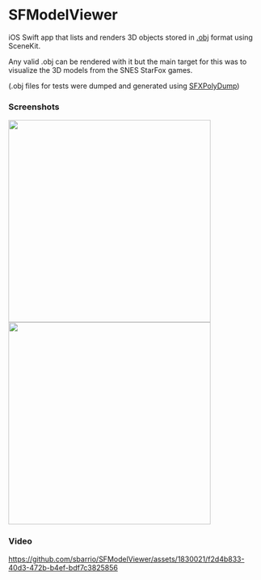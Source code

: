 # SFModelViewer
iOS Swift app that lists and renders 3D objects stored in <a href="https://en.wikipedia.org/wiki/Wavefront_.obj_file">.obj</a> format using SceneKit.

Any valid .obj can be rendered with it but the main target for this was to visualize the 3D models from the SNES StarFox games.

(.obj files for tests were dumped and generated using <a href="https://www.romhacking.net/utilities/1604/">SFXPolyDump</a>)

### Screenshots
<img width=400 src="https://github.com/sbarrio/SFModelViewer/assets/1830021/4e2be2b5-b3b2-4417-a1ab-963509d0ce65"/>
<img width=400 src="https://github.com/sbarrio/SFModelViewer/assets/1830021/f9dea70a-ddca-4904-8dc5-609b990fa2c5"/>

### Video
https://github.com/sbarrio/SFModelViewer/assets/1830021/f2d4b833-40d3-472b-b4ef-bdf7c3825856
